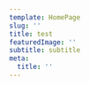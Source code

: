 ```yaml
---
template: HomePage
slug: ''
title: test
featuredImage: ''
subtitle: subtitle
meta:
  title: ''
---
```

#
